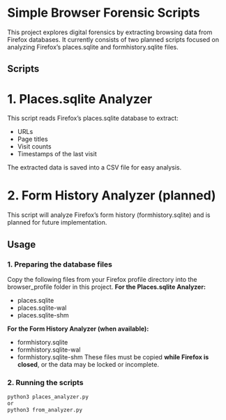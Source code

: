 # Simple Browser Forensic Scripts

This project explores digital forensics by extracting browsing data from Firefox databases.
It currently consists of two planned scripts focused on analyzing Firefox’s places.sqlite 
and formhistory.sqlite files.

## Scripts

# 1. Places.sqlite Analyzer

This script reads Firefox’s places.sqlite database to extract:

+ URLs
+ Page titles
+ Visit counts
+ Timestamps of the last visit

The extracted data is saved into a CSV file for easy analysis.

# 2. Form History Analyzer (planned)

This script will analyze Firefox’s form history (formhistory.sqlite) and is planned for future implementation.

## Usage

### 1. Preparing the database files

Copy the following files from your Firefox profile directory into the browser_profile folder in this project.
**For the Places.sqlite Analyzer:**

+ places.sqlite
+ places.sqlite-wal
+ places.sqlite-shm

**For the Form History Analyzer (when available):**

+ formhistory.sqlite
+ formhistory.sqlite-wal
+ formhistory.sqlite-shm
These files must be copied **while Firefox is closed**, or the data may be locked or incomplete.

### 2. Running the scripts

```bash
python3 places_analyzer.py
or
python3 from_analyzer.py
```
